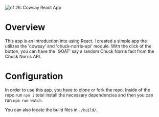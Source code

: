 ![cf](http://i.imgur.com/7v5ASc8.png) 26: Cowsay React App

# Overview
This app is an introduction into using React. I created a simple app the utilizes the 'cowsay' and 'chuck-norris-api' module. With the click of the button, you can have the 'GOAT' say a random Chuck Norris fact from the Chuck Norris API.

# Configuration

In order to use this app, you have to clone or fork the repo. Inside of the repo run `npm i` total install the necessary dependencies and then you can run `npm run watch`. 

You can also locate the build files in `./build/`.